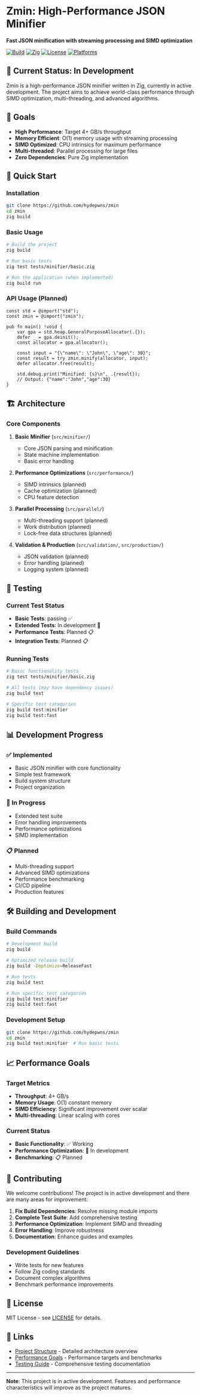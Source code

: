 # Zmin: High-Performance JSON Minifier

**Fast JSON minification with streaming processing and SIMD optimization**

[![Build](https://img.shields.io/badge/Build-Development-orange?style=for-the-badge&logo=zig)](https://github.com/hydepwns/zmin)
[![Zig](https://img.shields.io/badge/Zig-0.14.1-purple?style=for-the-badge&logo=zig)](https://ziglang.org/)
[![License](https://img.shields.io/badge/License-MIT-blue?style=for-the-badge&logo=license)](LICENSE)
[![Platforms](https://img.shields.io/badge/Platforms-Linux%7CmacOS%7CWindows-blue?style=for-the-badge&logo=platform)](https://github.com/hydepwns/zmin)

## 🚧 Current Status: In Development

Zmin is a high-performance JSON minifier written in Zig, currently in active development. The project aims to achieve world-class performance through SIMD optimization, multi-threading, and advanced algorithms.

## 🎯 Goals

- **High Performance**: Target 4+ GB/s throughput
- **Memory Efficient**: O(1) memory usage with streaming processing
- **SIMD Optimized**: CPU intrinsics for maximum performance
- **Multi-threaded**: Parallel processing for large files
- **Zero Dependencies**: Pure Zig implementation

## 🚀 Quick Start

### Installation

```bash
git clone https://github.com/hydepwns/zmin
cd zmin
zig build
```

### Basic Usage

```bash
# Build the project
zig build

# Run basic tests
zig test tests/minifier/basic.zig

# Run the application (when implemented)
zig build run
```

### API Usage (Planned)

```zig
const std = @import("std");
const zmin = @import("zmin");

pub fn main() !void {
    var gpa = std.heap.GeneralPurposeAllocator(.{});
    defer _ = gpa.deinit();
    const allocator = gpa.allocator();
    
    const input = "{\"name\": \"John\", \"age\": 30}";
    const result = try zmin.minify(allocator, input);
    defer allocator.free(result);
    
    std.debug.print("Minified: {s}\n", .{result});
    // Output: {"name":"John","age":30}
}
```

## 🏗️ Architecture

### Core Components

1. **Basic Minifier** (`src/minifier/`)
   - Core JSON parsing and minification
   - State machine implementation
   - Basic error handling

2. **Performance Optimizations** (`src/performance/`)
   - SIMD intrinsics (planned)
   - Cache optimization (planned)
   - CPU feature detection

3. **Parallel Processing** (`src/parallel/`)
   - Multi-threading support (planned)
   - Work distribution (planned)
   - Lock-free data structures (planned)

4. **Validation & Production** (`src/validation/`, `src/production/`)
   - JSON validation (planned)
   - Error handling (planned)
   - Logging system (planned)

## 🧪 Testing

### Current Test Status

- **Basic Tests**: passing ✅
- **Extended Tests**: In development 🔄
- **Performance Tests**: Planned 📋
- **Integration Tests**: Planned 📋

### Running Tests

```bash
# Basic functionality tests
zig test tests/minifier/basic.zig

# All tests (may have dependency issues)
zig build test

# Specific test categories
zig build test:minifier
zig build test:fast
```

## 📊 Development Progress

### ✅ Implemented

- Basic JSON minifier with core functionality
- Simple test framework
- Build system structure
- Project organization

### 🔄 In Progress

- Extended test suite
- Error handling improvements
- Performance optimizations
- SIMD implementation

### 📋 Planned

- Multi-threading support
- Advanced SIMD optimizations
- Performance benchmarking
- CI/CD pipeline
- Production features

## 🛠️ Building and Development

### Build Commands

```bash
# Development build
zig build

# Optimized release build
zig build -Doptimize=ReleaseFast

# Run tests
zig build test

# Run specific test categories
zig build test:minifier
zig build test:fast
```

### Development Setup

```bash
git clone https://github.com/hydepwns/zmin
cd zmin
zig build test:minifier  # Run basic tests
```

## 📈 Performance Goals

### Target Metrics

- **Throughput**: 4+ GB/s
- **Memory Usage**: O(1) constant memory
- **SIMD Efficiency**: Significant improvement over scalar
- **Multi-threading**: Linear scaling with cores

### Current Status

- **Basic Functionality**: ✅ Working
- **Performance Optimization**: 🔄 In development
- **Benchmarking**: 📋 Planned

## 🤝 Contributing

We welcome contributions! The project is in active development and there are many areas for improvement:

1. **Fix Build Dependencies**: Resolve missing module imports
2. **Complete Test Suite**: Add comprehensive testing
3. **Performance Optimization**: Implement SIMD and threading
4. **Error Handling**: Improve robustness
5. **Documentation**: Enhance guides and examples

### Development Guidelines

- Write tests for new features
- Follow Zig coding standards
- Document complex algorithms
- Benchmark performance improvements

## 📄 License

MIT License - see [LICENSE](LICENSE) for details.

## 🔗 Links

- [Project Structure](PROJECT_STRUCTURE.md) - Detailed architecture overview
- [Performance Goals](PERFORMANCE.md) - Performance targets and benchmarks
- [Testing Guide](tests/TESTING.md) - Comprehensive testing documentation

---

**Note**: This project is in active development. Features and performance characteristics will improve as the project matures.
